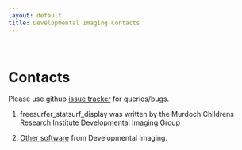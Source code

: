```yaml
---
layout: default
title: Developmental Imaging Contacts
---
```

<br>


# Contacts

Please use github [issue tracker](https://github.com/chrisadamsonmcri/freesurfer_statsurf_display/issues) for  queries/bugs.

1. freesurfer_statsurf_display was written by the Murdoch Childrens Research Institute [Developmental Imaging Group](https://www.mcri.edu.au/research/themes/clinical-sciences/developmental-imaging "DIGroup")

1. [Other software](http://developmentalimagingmcri.github.io/) from Developmental Imaging.
